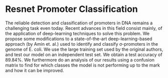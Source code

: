 # Resnet Promoter Classification

The reliable detection and classification of promoters in DNA remains a challenging task even
today. Recent advances in this field consist mainly, of the application of deep-learning techniques
to solve this problem. We propose some modifications to a state-of-the-art deep-learning-based
approach (by Amin et. al.) used to identify and classify σ-promoters in the genome of E. coli.
We use the large training set used by the original authors, and test our model on an independent
test set. We obtain a test accuracy of 89.84%. We furthermore do an analysis of our results
using a confusion matrix to find for which classes the model is not performing up to the mark
and how it can be improved.

